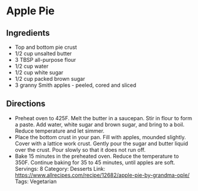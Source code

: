 # Apple Pie
## Ingredients
- Top and bottom pie crust
- 1/2 cup unsalted butter
- 3 TBSP all-purpose flour
- 1/2 cup water
- 1/2 cup white sugar
- 1/2 cup packed brown sugar
- 3 granny Smith apples - peeled, cored and sliced
## Directions
- Preheat oven to 425F. Melt the butter in a saucepan. Stir in flour to form a paste. Add water, white sugar and brown sugar, and bring to a boil. Reduce temperature and let simmer.
- Place the bottom crust in your pan. Fill with apples, mounded slightly. Cover with a lattice work crust. Gently pour the sugar and butter liquid over the crust. Pour slowly so that it does not run off.
- Bake 15 minutes in the preheated oven. Reduce the temperature to 350F. Continue baking for 35 to 45 minutes, until apples are soft.
Servings: 8
Category: Desserts
Link: https://www.allrecipes.com/recipe/12682/apple-pie-by-grandma-ople/
Tags: Vegetarian
